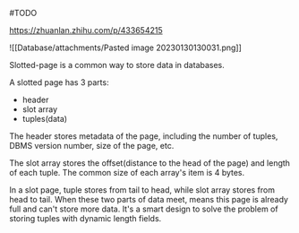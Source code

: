 #TODO 

https://zhuanlan.zhihu.com/p/433654215

![[Database/attachments/Pasted image 20230130130031.png]]

Slotted-page is a common way to store data in databases. 

A slotted page has 3 parts:

- header
- slot array
- tuples(data)

The header stores metadata of the page, including the number of tuples, DBMS version number, size of the page, etc.

The slot array stores the offset(distance to the head of the page) and length of each tuple. The common size of each array's item is 4 bytes.

In a slot page, tuple stores from tail to head, while slot array stores from head to tail. When these two parts of data meet, means this page is already full and can't store more data. It's a smart design to solve the problem of storing tuples with dynamic length fields.